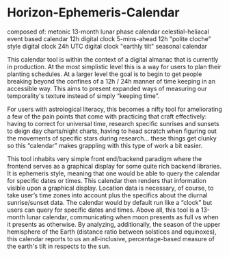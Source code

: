 # Horizon-Ephemeris-Calendar

composed of:
metonic 13-month lunar phase calendar
celestial-heliacal event based calendar
12h digital clock
5-mins-ahead 12h "polite cloche" style digital clock
24h UTC digital clock
"earthly tilt" seasonal calendar

This calendar tool is within the context of a digital almanac that is currently in production. 
At the most simplistic level this is a way for users to plan their planting schedules. 
At a larger level the goal is to begin to get people breaking beyond the confines of 
a 12h / 24h manner of time keeping in an accessible way. This aims to present expanded ways 
of measuring our temporality's texture instead of simply “keeping time”.

For users with astrological literacy, this becomes a nifty tool for ameliorating a few of the 
pain points that come with practicing that craft effectively: having to correct for universal 
time, research specific sunrises and sunsets to deign day charts/night charts, having to head 
scratch when figuring out the movements of specific stars during research... these things get 
clunky so this “calendar” makes grappling with this type of work a bit easier.

This tool inhabits very simple front end/backend paradigm where the frontend serves as a 
graphical display for some quite rich backend libraries. It is ephemeris style, meaning that 
one would be able to query the calendar for specific dates or times. This calendar then renders 
that information visible upon a graphical display. Location data is necessary, of course, to 
take user’s time zones into account plus the specifics about the diurnal sunrise/sunset data.
The calendar would by default run like a “clock” but users can query for specific dates and times.
Above all, this tool is a 13-month lunar calendar, communicating when moon presents as full vs 
when it presents as otherwise. By analyzing, additionally, the season of the upper hemisphere
of the Earth (distance ratio between solstices and equinoxes), this calendar reports to us an 
all-inclusive, percentage-based measure of the earth's tilt in respects to the sun.

